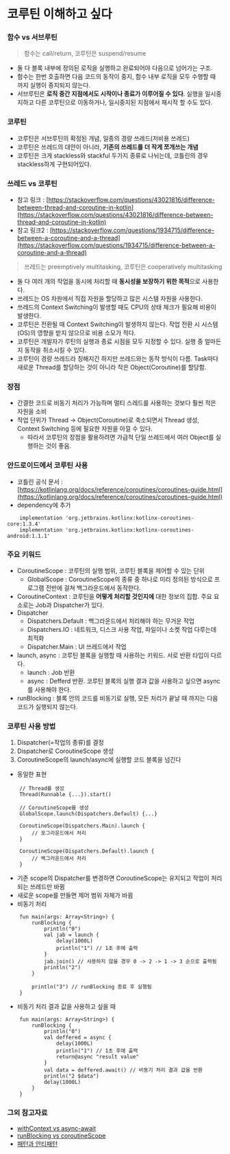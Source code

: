 # 코루틴 이해하고 싶다

### 함수 vs 서브루틴

> 함수는 call/return, 코루틴은 suspend/resume

- 둘 다 블록 내부에 정의된 로직을 실행하고 완료되어야 다음으로 넘어가는 구조.
- 함수는 한번 호출하면 다음 코드의 동작이 중지, 함수 내부 로직을 모두 수행할 때 까지 실행이 중지되지 않는다.
- 서브루틴은 **로직 중간 지점에서도 시작이나 종료가 이루어질 수 있다**. 실행을 일시중지하고 다른 코루틴으로 이동하거나, 일시중지된 지점에서 재시작 할 수도 있다.

### 코루틴

- 코루틴은 서브루틴의 확정된 개념, 일종의 경량 쓰레드(저비용 쓰레드)
- 코루틴은 쓰레드의 대안이 아니라, **기존의 쓰레드를 더 작게 쪼개쓰는 개념**
- 코루틴은 크게 stackless와 stackful 두가지 종류로 나뉘는데, 코틀린의 경우 stackless하게 구현되어있다.

### 쓰레드 vs 코루틴
- 참고 링크 : [https://stackoverflow.com/questions/43021816/difference-between-thread-and-coroutine-in-kotlin](https://stackoverflow.com/questions/43021816/difference-between-thread-and-coroutine-in-kotlin)
- 참고 링크2 : [https://stackoverflow.com/questions/1934715/difference-between-a-coroutine-and-a-thread](https://stackoverflow.com/questions/1934715/difference-between-a-coroutine-and-a-thread)
> 쓰레드는 preemptively multitasking, 코루틴은 cooperatively multitasking

- 둘 다 여러 개의 작업을 동시에 처리할 때 **동시성을 보장하기 위한 목적**으로 사용한다.
- 쓰레드는 OS 차원에서 직접 자원을 할당하고 많은 시스템 자원을 사용한다.
- 쓰레드의 Context Switching이 발생할 때도 CPU의 상태 체크가 필요해 비용이 발생한다.
- 코루틴은 전환될 때 Context Switching이 발생하지 않는다. 작업 전환 시 시스템(OS)의 영향을 받지 않으므로 비용 소모가 적다.
- 코루틴은 개발자가 루틴의 실행과 종료 시점을 모두 지정할 수 있다. 실행 중 얼마든지 동작을 취소시킬 수 있다.
- 코루틴이 경량 쓰레드라 칭해지긴 하지만 쓰레드와는 동작 방식이 다름. Task마다 새로운 Thread를 할당하는 것이 아니라 작은 Object(Coroutine)를 할당함.

### 장점
- 간결한 코드로 비동기 처리가 가능하며 멀티 스레드를 사용하는 것보다 훨씬 적은 자원을 소비
- 작업 단위가 Thread -> Object(Coroutine)로 축소되면서 Thread 생성, Context Switching 등에 필요한 자원을 아낄 수 있다.
    - 따라서 코루틴의 장점을 활용하려면 가급적 단일 쓰레드에서 여러 Object를 실행하는 것이 좋음.

### 안드로이드에서 코루틴 사용

- 코틀린 공식 문서 : [https://kotlinlang.org/docs/reference/coroutines/coroutines-guide.html](https://kotlinlang.org/docs/reference/coroutines/coroutines-guide.html)
- dependency에 추가
```
    implementation 'org.jetbrains.kotlinx:kotlinx-coroutines-core:1.3.4'
    implementation 'org.jetbrains.kotlinx:kotlinx-coroutines-android:1.1.1'
```

### 주요 키워드
- CoroutineScope : 코루틴의 실행 범위, 코루틴 블록을 제어할 수 있는 단위
    - GlobalScope : CoroutineScope의 종류 중 하나로 미리 정의된 방식으로 프로그램 전반에 걸쳐 백그라운드에서 동작한다.
- CoroutineContext : 코루틴을 **어떻게 처리할 것인지에** 대한 정보의 집합. 주요 요소로는 Job과 Dispatcher가 있다.
- Dispatcher
    - Dispatchers.Default : 백그라운드에서 처리해야 하는 무거운 작업
    - Dispatchers.IO : 네트워크, 디스크 사용 작업, 파일이나 소켓 작업 다루는데 최적화
    - Dispatcher.Main : UI 쓰레드에서 작업
- launch, async : 코루틴 블록을 실행할 때 사용하는 키워드. 서로 반환 타입이 다르다.
    - launch : Job 반환
    - async : Defferd 반환. 코루틴 블록의 실행 결과 값을 사용하고 싶으면 async를 사용해야 한다.
- runBlocking : 블록 안의 코드를 비동기로 실행, 모든 처리가 끝날 때 까지는 다음 코드가 실행되지 않는다.

### 코루틴 사용 방법

1. Dispatcher(=작업의 종류)를 결정
2. Dispatcher로 CoroutineScope 생성
3. CoroutineScope의 launch/async에 실행할 코드 블록을 넘긴다

- 동일한 표현
```
    // Thread를 생성
    Thread(Runnable {...}).start()
    
    // CoroutineScope를 생성
    GlobalScope.launch(Dispatchers.Default) {...}
    
    CoroutineScope(Dispatchers.Main).launch {
        // 포그라운드에서 처리
    }
    
    CoroutineScope(Dispatchers.Default).launch {
        // 백그라운드에서 처리
    }
```
- 기존 scope의 Dispatcher를 변경하면 CoroutineScope는 유지되고 작업이 처리되는 쓰레드만 바뀜
- 새로운 scope를 만들면 제어 범위 자체가 바뀜
- 비동기 처리
```
    fun main(args: Array<String>) {
        runBlocking {
            println("0")
            val jab = launch {
                delay(1000L)
                println("1") // 1초 후에 출력
            }
            jab.join() // 사용하지 않을 경우 0 -> 2 -> 1 -> 3 순으로 출력됨
            println("2")
        }
    
        println("3") // runBlocking 종료 후 실행됨
    }
```
- 비동기 처리 결과 값을 사용하고 싶을 때
```
    fun main(args: Array<String>) {
        runBlocking {
            println("0")
            val deffered = async {
                delay(1000L)
                println("1") // 1초 후에 출력
                return@async "result value"
            }
            val data = deffered.await() // 비동기 처리 결과 값을 반환
            println("2 $data")
            delay(1000L)
        }
    }
```
### 그외 참고자료
- [withContext vs async-await](https://stackoverflow.com/questions/50230466/kotlin-withcontext-vs-async-await)
- [runBlocking vs coroutineScope](https://eso0609.tistory.com/82)
- [패턴과 안티패턴](https://medium.com/harrythegreat/번역-코틀린-코루틴의-패턴과-안티패턴-6e97f852ea2d)
